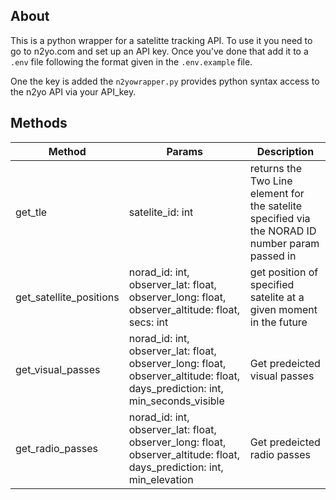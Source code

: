## About 
This is a python wrapper for a satelitte tracking API. To use it you need to go to n2yo.com and set up an API key. Once you've done that add it to a `.env` file following the format given in the `.env.example` file. 

One the key is added the  `n2yowrapper.py` provides python syntax access to the n2yo API via your API_key. 


## Methods
|**Method**| **Params** | **Description** |
|-|-|-|
| get_tle| satelite_id: int | returns the Two Line element for the satelite specified via the NORAD ID number param passed in | 
| get_satellite_positions | norad_id: int, observer_lat: float, observer_long: float, observer_altitude: float, secs: int | get position of specified satelite at a given moment in the future |
| get_visual_passes | norad_id: int, observer_lat: float, observer_long: float, observer_altitude: float, days_prediction: int, min_seconds_visible| Get predeicted visual passes |  
 | get_radio_passes | norad_id: int, observer_lat: float, observer_long: float, observer_altitude: float, days_prediction: int, min_elevation | Get predeicted radio passes | 
